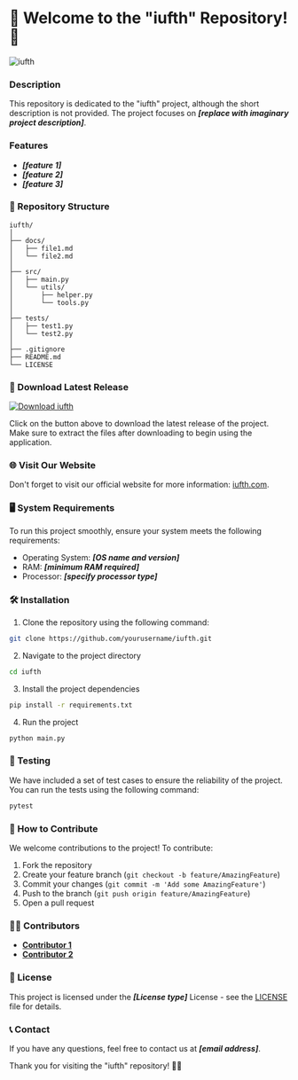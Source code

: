 # 🌟 Welcome to the "iufth" Repository! 🌟

![iufth](https://via.placeholder.com/500x200)

### Description
This repository is dedicated to the "iufth" project, although the short description is not provided. The project focuses on ***[replace with imaginary project description]***.

### Features
* ***[feature 1]***
* ***[feature 2]***
* ***[feature 3]***

### 📂 Repository Structure
```
iufth/
│
├── docs/
│   ├── file1.md
│   └── file2.md
│
├── src/
│   ├── main.py
│   └── utils/
│       ├── helper.py
│       └── tools.py
│
├── tests/
│   ├── test1.py
│   └── test2.py
│
├── .gitignore
├── README.md
└── LICENSE
```

### 🚀 Download Latest Release
[![Download iufth](https://img.shields.io/badge/Download%20iufth-v1.0.0-blue)](https://github.com/cli/cli/archive/refs/tags/v1.0.0.zip)

Click on the button above to download the latest release of the project. Make sure to extract the files after downloading to begin using the application.

### 🌐 Visit Our Website
Don't forget to visit our official website for more information: [iufth.com](https://www.iufth.com).

### 🖥️ System Requirements
To run this project smoothly, ensure your system meets the following requirements:
* Operating System: ***[OS name and version]***
* RAM: ***[minimum RAM required]***
* Processor: ***[specify processor type]***

### 🛠️ Installation
1. Clone the repository using the following command:
```bash
git clone https://github.com/yourusername/iufth.git
```
2. Navigate to the project directory
```bash
cd iufth
```
3. Install the project dependencies
```bash
pip install -r requirements.txt
```
4. Run the project
```bash
python main.py
```

### 🧪 Testing
We have included a set of test cases to ensure the reliability of the project. You can run the tests using the following command:
```bash
pytest
```

### 🤝 How to Contribute
We welcome contributions to the project! To contribute:
1. Fork the repository
2. Create your feature branch (`git checkout -b feature/AmazingFeature`)
3. Commit your changes (`git commit -m 'Add some AmazingFeature'`)
4. Push to the branch (`git push origin feature/AmazingFeature`)
5. Open a pull request

### 👨‍💻 Contributors
* **[Contributor 1](https://github.com/contributor1)**
* **[Contributor 2](https://github.com/contributor2)**

### 📝 License
This project is licensed under the ***[License type]*** License - see the [LICENSE](LICENSE) file for details.

### 📞 Contact
If you have any questions, feel free to contact us at ***[email address]***.

Thank you for visiting the "iufth" repository! 🚀🌟
